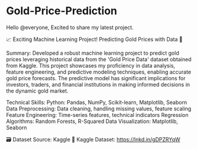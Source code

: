 # Gold-Price-Prediction

Hello @everyone,
Excited to share my latest project.

📈 Exciting Machine Learning Project! Predicting Gold Prices with Data 🚀

Summary: 
Developed a robust machine learning project to predict gold prices leveraging historical data from the 'Gold Price Data' dataset obtained from Kaggle. This project showcases my proficiency in data analysis, feature engineering, and predictive modeling techniques, enabling accurate gold price forecasts. The predictive model has significant implications for investors, traders, and financial institutions in making informed decisions in the dynamic gold market.

Technical Skills:
Python: Pandas, NumPy, Scikit-learn, Matplotlib, Seaborn
Data Preprocessing: Data cleaning, handling missing values, feature scaling
Feature Engineering: Time-series features, technical indicators
Regression Algorithms: Random Forests, R-Squared
Data Visualization: Matplotlib, Seaborn

🗃️ Dataset Source: Kaggle
🔗 Kaggle Dataset: https://lnkd.in/gDPZRYqW
